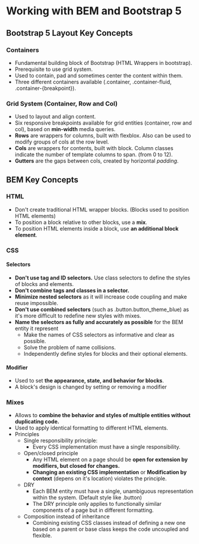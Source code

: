 # Working with BEM and Bootstrap 5

## Bootstrap 5 Layout Key Concepts

### Containers

- Fundamental building block of Bootstrap (HTML Wrappers in bootstrap).
- Prerequisite to use grid system.
- Used to contain, pad and sometimes center the content within them.
- Three different containers available (.container, .container-fluid, .container-{breakpoint}).

### Grid System (Container, Row and Col)

- Used to layout and align content.
- Six responsive breakpoints available for grid entities (container, row and col), based on **min-width** media queries.
- **Rows** are wrappers for columns, built with flexblox. Also can be used to modify groups of cols at the row level.
- **Cols** are wrappers for contents, built with block. Column classes indicate the number of template columns to span. (from 0 to 12).
- **Gutters** are the gaps between cols, created by horizontal _padding_.

## BEM Key Concepts

### HTML

- Don't create traditional HTML wrapper blocks. (Blocks used to position HTML elements)
- To position a block relative to other blocks, use a **mix**.
- To position HTML elements inside a block, use **an additional block element**.

### CSS

#### Selectors

- **Don't use tag and ID selectors.** Use class selectors to define the styles of blocks and elements.
- **Don't combine tags and classes in a selector.**
- **Minimize nested selectors** as it will increase code coupling and make reuse impossible.
- **Don't use combined selectors** (such as .button.button_theme_blue) as it's more difficult to redefine new styles with mixes.
- **Name the selectors as fully and accurately as possible** for the BEM entity it represent
  - Make the names of CSS selectors as informative and clear as possible.
  - Solve the problem of name collisions.
  - Independently define styles for blocks and their optional elements.

#### Modifier

- Used to set **the appearance, state, and behavior for blocks**.
- A block's design is changed by setting or removing a modifier

### Mixes

- Allows to **combine the behavior and styles of multiple entities without duplicating code.**
- Used to apply identical formatting to different HTML elements.
- Principles
  - Single responsibility principle:
    - Every CSS implementation must have a single responsibility.
  - Open/closed principle
    - Any HTML element on a page should be **open for extension by modifiers, but closed for changes.**
    - **Changing an existing CSS implementation** or **Modification by context** (depens on it's location) violates the principle.
  - DRY
    - Each BEM entity must have a single, unambiguous representation within the system. (Default style like .button)
    - The DRY principle only applies to functionally similar components of a page but in different formatting.
  - Composition instead of inheritance
    - Combining existing CSS classes instead of defining a new one based on a parent or base class keeps the code uncoupled and flexible.
